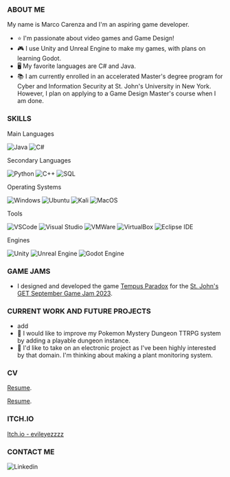 ### ABOUT ME

My name is Marco Carenza and I'm an aspiring game developer. 
- ⭐ I'm passionate about video games and Game Design!
- :video_game: I use Unity and Unreal Engine to make my games, with plans on learning Godot.
- 🖥️ My favorite languages are C# and Java.
- :books: I am currently enrolled in an accelerated Master's degree program for Cyber and Information Security at St. John's University in New York. However, I plan on applying to a Game Design Master's course when I am done.

### SKILLS

Main Languages


![ Java ](https://img.shields.io/badge/Java-ED8B00?style=for-the-badge&logo=java&logoColor=white)
![ C# ](https://img.shields.io/badge/CSharp-00599C?style=for-the-badge&logo=c-sharp)

Secondary Languages

![ Python ](https://img.shields.io/badge/Python-3776AB?style=for-the-badge&logo=python&logoColor=white)
![ C++ ](https://camo.githubusercontent.com/6301a47e098ea0b84260920a75b5a71f121c5a0b55965dff8ad80bd60db208c7/68747470733a2f2f696d672e736869656c64732e696f2f7374617469632f76313f7374796c653d666f722d7468652d6261646765266d6573736167653d4325324225324226636f6c6f723d303035393943266c6f676f3d43253242253242266c6f676f436f6c6f723d464646464646266c6162656c3d)
![ SQL ](https://img.shields.io/badge/SQLite-07405E?style=for-the-badge&logo=sqlite&logoColor=white)

Operating Systems

![ Windows ](https://img.shields.io/badge/Windows-0078D6?style=for-the-badge&logo=windows)
![ Ubuntu ](https://img.shields.io/badge/Ubuntu-E95420?style=for-the-badge&logo=ubuntu&logoColor=white)
![ Kali ](https://camo.githubusercontent.com/983b8005f3b6a46ede5c2018db0b4daabf9f96414d66ae6fe5a5769644ff0d5b/68747470733a2f2f696d672e736869656c64732e696f2f7374617469632f76313f7374796c653d666f722d7468652d6261646765266d6573736167653d4b616c692b4c696e757826636f6c6f723d353537433934266c6f676f3d4b616c692b4c696e7578266c6f676f436f6c6f723d464646464646266c6162656c3d)
![ MacOS ](https://camo.githubusercontent.com/2dbf48f1d4f42b9fb505af7afad8b6012f64d04219793309f814d59a33cab631/68747470733a2f2f696d672e736869656c64732e696f2f7374617469632f76313f7374796c653d666f722d7468652d6261646765266d6573736167653d6d61634f5326636f6c6f723d303030303030266c6f676f3d6d61634f53266c6f676f436f6c6f723d464646464646266c6162656c3d)

Tools

![ VSCode ](https://img.shields.io/badge/VSCode-007ACC?style=for-the-badge&logo=visual-studio-code)
![ Visual Studio ](https://camo.githubusercontent.com/fd60f44029161b7287b32f4986ef98f1caa6705355d8df6d14db7de0b50a89ba/68747470733a2f2f696d672e736869656c64732e696f2f7374617469632f76313f7374796c653d666f722d7468652d6261646765266d6573736167653d56697375616c2b53747564696f26636f6c6f723d354332443931266c6f676f3d56697375616c2b53747564696f266c6f676f436f6c6f723d464646464646266c6162656c3d)
![ VMWare ](https://camo.githubusercontent.com/fce1034309f2bcc426b8ca4b0ce8d0d5f607008d183955139a0ef2bca10d8b3a/68747470733a2f2f696d672e736869656c64732e696f2f7374617469632f76313f7374796c653d666f722d7468652d6261646765266d6573736167653d564d7761726526636f6c6f723d363037303738266c6f676f3d564d77617265266c6f676f436f6c6f723d464646464646266c6162656c3d)
![ VirtualBox ](https://camo.githubusercontent.com/2ffb5a9c4fe0e6147beea0e3a8e2e5688891c16184019fb7b9b4579b77600b0c/68747470733a2f2f696d672e736869656c64732e696f2f7374617469632f76313f7374796c653d666f722d7468652d6261646765266d6573736167653d5669727475616c426f7826636f6c6f723d313833413631266c6f676f3d5669727475616c426f78266c6f676f436f6c6f723d464646464646266c6162656c3d)
![ Eclipse IDE ](https://camo.githubusercontent.com/67b5b69be4a5a807bc1f147f79a9c302e98ec32d840fce4d0273876b0429463e/68747470733a2f2f696d672e736869656c64732e696f2f7374617469632f76313f7374796c653d666f722d7468652d6261646765266d6573736167653d45636c697073652b49444526636f6c6f723d324332323535266c6f676f3d45636c697073652b494445266c6f676f436f6c6f723d464646464646266c6162656c3d)


Engines

![ Unity ](https://camo.githubusercontent.com/8aae5dbd832e95257221aa7d91cfbc12ffe75dbb9be591b5dbb5cf7ef7b73f21/68747470733a2f2f696d672e736869656c64732e696f2f7374617469632f76313f7374796c653d666f722d7468652d6261646765266d6573736167653d556e69747926636f6c6f723d323232323232266c6f676f3d556e697479266c6f676f436f6c6f723d464646464646266c6162656c3d)
![ Unreal Engine](https://camo.githubusercontent.com/956d486e1f3978c70f48bff598d03dae7fd6eab4f3be277364e35245e4e02869/68747470733a2f2f696d672e736869656c64732e696f2f7374617469632f76313f7374796c653d666f722d7468652d6261646765266d6573736167653d556e7265616c2b456e67696e6526636f6c6f723d304531313238266c6f676f3d556e7265616c2b456e67696e65266c6f676f436f6c6f723d464646464646266c6162656c3d)
![ Godot Engine ](https://camo.githubusercontent.com/9dcbac88772fbbeb4040b6622cab46a8ebba267a638bf9b0c7a47de146776e92/68747470733a2f2f696d672e736869656c64732e696f2f7374617469632f76313f7374796c653d666f722d7468652d6261646765266d6573736167653d476f646f742b456e67696e6526636f6c6f723d343738434246266c6f676f3d476f646f742b456e67696e65266c6f676f436f6c6f723d464646464646266c6162656c3d)

### GAME JAMS

- I designed and developed the game [Tempus Paradox](https://evileyezzzz.itch.io/tempusparadox) for the [St. John's GET September Game Jam 2023](https://itch.io/jam/september-sju-get-2023).


### CURRENT WORK AND FUTURE PROJECTS

- add
- 🌱 I would like to improve my Pokemon Mystery Dungeon TTRPG system by adding a playable dungeon instance.
- 🌱 I'd like to take on an electronic project as I've been highly interested by that domain. I'm thinking about making a plant monitoring system.

### CV

[Resume](https://github.com/marionpobelle/marionpobelle/blob/main/CV_Marion_Pobelle_Safe.pdf).

[Resume](https://github.com/marionpobelle/marionpobelle/blob/main/Resume_Marion_Pobelle_English_Safe.pdf).

### ITCH.IO

[Itch.io - evileyezzzz](https://evileyezzzz.itch.io/)

### CONTACT ME

![ Linkedin ](https://www.linkedin.com/in/marco-carenza/)
